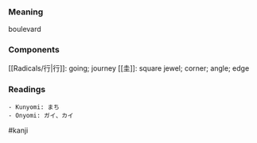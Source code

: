 ### Meaning

boulevard

### Components

[[Radicals/行|行]]: going; journey [[圭]]: square jewel; corner; angle; edge

### Readings

```
- Kunyomi: まち
- Onyomi: ガイ、カイ
```

#kanji